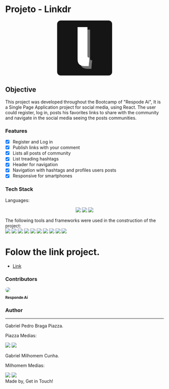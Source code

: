 # Projeto - Linkdr
<p align="center">
  <img src="public/img/linkr-icon.png" width="175" alt="Linkdr" />
</p>
  

## Objective
<p>
   This project was developed throughout the Bootcamp of "Respode Aí", It is a Single Page Application project for social media, using React. The user could register, log in, posts his favorites links to share with the community and navigate in the social media seeing the posts communities.
</p>

### Features
- [x] Register and Log in<br>
- [x] Publish links with your comment<br>
- [x] Lists all posts of community<br>
- [x] List treading hashtags<br>
- [x] Header for navigation<br>
- [x] Navigation with hashtags and profiles users posts<br>
- [x] Responsive for smartphones<br>

### Tech Stack
Languages:<br>
<p align="center">
    <img src="https://img.shields.io/badge/html5%20-%23E34F26.svg?&style=for-the-badge&logo=html5&logoColor=white"/>
    <img src="https://img.shields.io/badge/css3%20-%231572B6.svg?&style=for-the-badge&logo=css3&logoColor=white"/>
    <img src="https://img.shields.io/badge/javascript%20-%23323330.svg?&style=for-the-badge&logo=javascript&logoColor=%23F7DF1E"/>
</p>


The following tools and frameworks were used in the construction of the project:<br> 
    <img src="https://img.shields.io/badge/react%20-%23323330.svg?&style=for-the-badge&logo=react&logoColor=%23F7DF1E"/>
    <img width="35"
 src="https://camo.githubusercontent.com/0cd910e76658429374539a8d72a0608783918aae/68747470733a2f2f7261776769742e636f6d2f676f72616e67616a69632f72656163742d69636f6e732f6d61737465722f72656163742d69636f6e732e737667"/>
    <img src="https://img.shields.io/badge/react_router%20-%2320232a.svg?&style=for-the-badge&logo=react&logoColor=%2361DAFB"/>
    <img src="https://img.shields.io/badge/node.js%20-%2343853D.svg?&style=for-the-badge&logo=node.js&logoColor=white"/>
    <img src="https://img.shields.io/badge/webpack%20-%238DD6F9.svg?&style=for-the-badge&logo=webpack&logoColor=black" />
    <img src='https://img.shields.io/badge/axios%20-%2320232a.svg?&style=for-the-badge&logo=axios&logoColor=%2361DAFB'>
    <img src='https://img.shields.io/badge/babel%20-%2320232a.svg?&style=for-the-badge&logo=babel&logoColor=%2361DAFB'>
    <img src='https://img.shields.io/badge/yarn%20-%2320232a.svg?&style=for-the-badge&logo=yarn&logoColor=%2361DAFB'>
    <img src='https://img.shields.io/badge/react-icon%20-%2320232a.svg?&style=for-the-badge&logo=react-icon&logoColor=%2361DAFB'>
    <img src='https://img.shields.io/badge/styled-components%20-%2320232a.svg?&style=for-the-badge&logo=styled-components&logoColor=%2361DAFB'>

# Folow the link project.
- [Link](https://milhomem-piazza-linkdr.netlify.app/)


### Contributors
<a href="https://www.respondeai.com.br/">
<img style="border-radius: 50%;" src="https://avatars3.githubusercontent.com/u/69740567?s=60&v=4" width="100px;"/>
<br>
<sub><b>Responde Aí</b></sub>
</a>


### Author
---
Gabriel Pedro Braga Piazza.
<p>Piazza Medias:</p>
<a href="https://www.linkedin.com/in/gabriel-piazza//"><img src="https://img.shields.io/badge/linkedin-%230077B5.svg?&style=for-the-badge&logo=linkedin&logoColor=white"/></a> 
<a href="https://github.com/gpbPiazza"><img src="https://img.shields.io/badge/github-%23100000.svg?&style=for-the-badge&logo=github&logoColor=white" /></a>

Gabriel Milhomem Cunha.
<p>Milhomem Medias:</p>
<a href="https://www.linkedin.com/in/gabriel-milhomem-cunha-940966169/"><img src="https://img.shields.io/badge/linkedin-%230077B5.svg?&style=for-the-badge&logo=linkedin&logoColor=white"/></a> 
<a href="https://github.com/gabriel-milhomem"><img src="https://img.shields.io/badge/github-%23100000.svg?&style=for-the-badge&logo=github&logoColor=white" /></a>


<br>
Made by, Get in Touch!<br><br>

